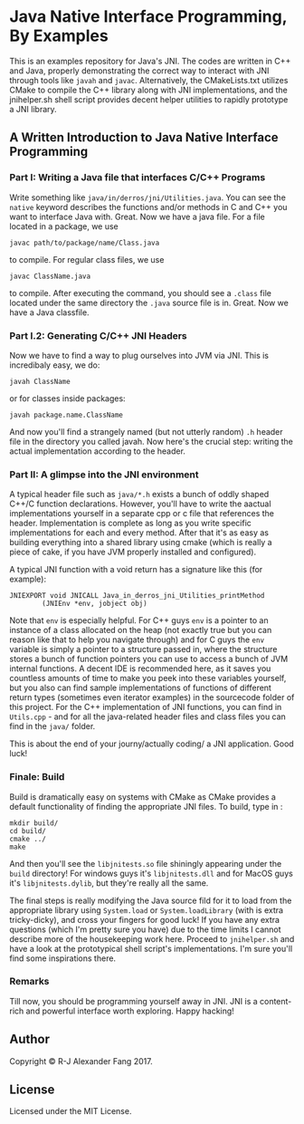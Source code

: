 # Java Native Interface Programming, By Examples

This is an examples repository for Java's JNI. The codes are written in C++ and Java, properly demonstrating the correct way to interact with JNI through tools like `javah` and `javac`. Alternatively, the CMakeLists.txt utilizes CMake to compile the C++ library along with JNI implementations, and the jnihelper.sh shell script provides decent helper utilities to rapidly prototype a JNI library.

## A Written Introduction to Java Native Interface Programming

### Part I: Writing a Java file that interfaces C/C++ Programs

Write something like `java/in/derros/jni/Utilities.java`. You can see the `native` keyword describes the functions and/or methods in C and C++ you want to interface Java with. Great. Now we have a java file. For a file located in a package, we use 
```
javac path/to/package/name/Class.java
```
to compile. For regular class files, we use
```
javac ClassName.java
```
to compile. After executing the command, you should see a `.class` file located under the same directory the `.java` source file is in. Great. Now we have a Java classfile.

### Part I.2: Generating C/C++ JNI Headers

Now we have to find a way to plug ourselves into JVM via JNI. This is incredibaly easy, we do:
```
javah ClassName
```
or for classes inside packages:
```
javah package.name.ClassName
```
And now you'll find a strangely named (but not utterly random) `.h` header file in the directory you called javah. Now here's the crucial step: writing the actual implementation according to the header.

### Part II: A glimpse into the JNI environment

A typical header file such as `java/*.h` exists a bunch of oddly shaped C++/C function declarations. However, you'll have to write the aactual implementations yourself in a separate cpp or c file that references the header. Implementation is complete as long as you write specific implementations for each and every method. After that it's as easy as building everything into a shared library using cmake (which is really a piece of cake, if you have JVM properly installed and configured).

A typical JNI function with a void return has a signature like this (for example):

```
JNIEXPORT void JNICALL Java_in_derros_jni_Utilities_printMethod
        (JNIEnv *env, jobject obj)
```
Note that `env` is especially helpful. For C++ guys `env` is a pointer to an instance of a class allocated on the heap (not exactly true but you can reason like that to help you navigate through) and for C guys the `env` variable is simply a pointer to a structure passed in, where the structure stores a bunch of function pointers you can use to access a bunch of JVM internal functions. A decent IDE is recommended here, as it saves you countless amounts of time to make you peek into these variables yourself, but you also can find sample implementations of functions of different return types (sometimes even iterator examples) in the sourcecode folder of this project. For the C++ implementation of JNI functions, you can find in `Utils.cpp` - and for all the java-related header files and class files you can find in the `java/` folder.

This is about the end of your journy/actually coding/ a JNI application. Good luck!

### Finale: Build

Build is dramatically easy on systems with CMake as CMake provides a default functionality of finding the appropriate JNI files. To build, type in :
```
mkdir build/
cd build/
cmake ../
make
```
And then you'll see the `libjnitests.so` file shiningly appearing under the `build` directory! For windows guys it's `libjnitests.dll` and for MacOS guys it's `libjnitests.dylib`, but they're really all the same.

The final steps is really modifying the Java source fild for it to load from the appropriate library using `System.load` or `System.loadLibrary` (with is extra tricky-dicky), and cross your fingers for good luck! If you have any extra questions (which I'm pretty sure you have) due to the time limits I cannot describe more of the housekeeping work here. Proceed to `jnihelper.sh` and have a look at the prototypical shell script's implementations. I'm sure you'll find some inspirations there.

### Remarks

Till now, you should be programming yourself away in JNI. JNI is a content-rich and powerful interface worth exploring. Happy hacking!

## Author

Copyright &copy; R-J Alexander Fang 2017.

## License

Licensed under the MIT License.
